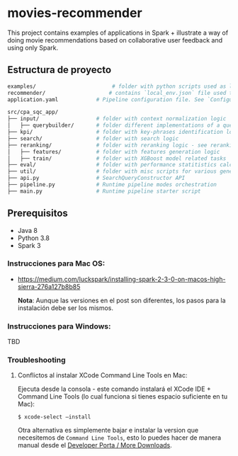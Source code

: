 # movies-recommender

This project contains examples of applications in Spark + illustrate a way of doing movie recommendations based on collaborative user feedback and using only Spark.

## Estructura de proyecto

```bash
examples/                        # folder with python scripts used as local/aws-docker entrypoints
recommender/                    # contains `local_env.json` file used to simulate required environment variables while running the pipeline locally
application.yaml            # Pipeline configuration file. See `Configuration file` below more details

src/cpa_sqc_app/
├── input/                  # folder with context normalization logic
│   ├── querybuilder/       # folder different implementations of a query builder - a query builder normalizes the context input into a SQC Query
├── kpi/                    # folder with key-phrases identification logic
├── search/                 # folder with search logic
├── reranking/              # folder with reranking logic - see reranking/README.md for more info.
│   ├── features/           # folder with features generation logic
│   ├── train/              # folder with XGBoost model related tasks
├── eval/                   # folder with performance statitistics calculation logic
├── util/                   # folder with misc scripts for various general tasks
├── api.py                  # SearchQueryConstructor API
├── pipeline.py             # Runtime pipeline modes orchestration
├── main.py                 # Runtime pipeline starter script
```

## Prerequisitos

- Java 8
- Python 3.8
- Spark 3

### Instrucciones para Mac OS:

- https://medium.com/luckspark/installing-spark-2-3-0-on-macos-high-sierra-276a127b8b85

    **Nota**: Aunque las versiones en el post son diferentes, los pasos para la instalación debe ser los mismos.

### Instrucciones para Windows:

TBD

### Troubleshooting

1. Conflictos al instalar XCode Command Line Tools en Mac:

    Ejecuta desde la consola - este comando instalará el XCode IDE + Command Line Tools (lo cual funciona si tienes espacio suficiente en tu Mac):
    ```
    $ xcode-select –install
    ```
   
    Otra alternativa es simplemente bajar e instalar la version que necesitemos de `Command Line Tools`, esto lo puedes hacer de manera manual desde el [Developer Porta / More Downloads](https://developer.apple.com/download/all/?q=xcode).




